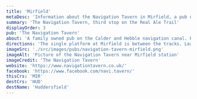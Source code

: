 ```yaml
---
title: 'Mirfield'
metaDesc: 'Information about the Navigation Tavern in Mirfield, a pub on the Transpenning Real Ale Trail'
summary: 'The Navigation Tavern, third stop on the Real Ale Trail'
displayOrder: 3
pub: 'The Navigation Tavern'
about: 'A family owned pub on the Calder and Hebble navigation canal. Recently refurbished, the cask ales are still there; cocktails and Irish & Scottish whiskeys as well if you fancy a change (but remember the 10 commandments).'
directions: 'The single platform at Mirfield is between the tracks. Leave the platform down a staircase and out of the main entrance to the road running under the railway. Head left and in about 50m turn left again towards a builders yard. Keep to the right and follow the lane round to the Navigation Tavern.'
imageSrc: './src/images/pubs/navigation-tavern-mirfield.png'
imageAlt: 'Picture of the Navigation Tavern near Mirfield station'
imageCredit: 'The Navigation Tavern'
website: 'https://www.navigationtavern.co.uk/'
facebook: 'https://www.facebook.com/navi.tavern/'
thisCrs: 'MIR'
destCrs: 'HUD'
destName: 'Huddersfield'
---
```

